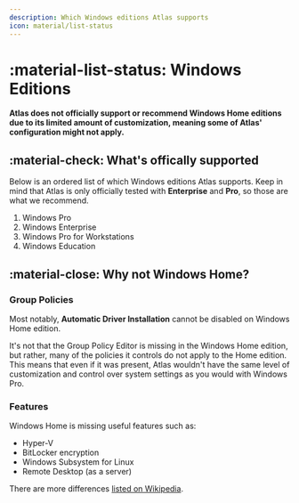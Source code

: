 ```yaml
---
description: Which Windows editions Atlas supports
icon: material/list-status
---
```


# :material-list-status: Windows Editions

**Atlas does not officially support or recommend Windows Home editions due to its limited amount of customization, meaning some of Atlas' configuration might not apply.**

## :material-check: What's offically supported

Below is an ordered list of which Windows editions Atlas supports. Keep in mind that Atlas is only officially tested with **Enterprise** and **Pro**, so those are what we recommend.

1. Windows Pro
1. Windows Enterprise
1. Windows Pro for Workstations
1. Windows Education

## :material-close: Why not Windows Home?

### Group Policies

Most notably, **Automatic Driver Installation** cannot be disabled on Windows Home edition. 

It's not that the Group Policy Editor is missing in the Windows Home edition, but rather, many of the policies it controls do not apply to the Home edition. This means that even if it was present, Atlas wouldn't have the same level of customization and control over system settings as you would with Windows Pro.

### Features

Windows Home is missing useful features such as:

- Hyper-V
- BitLocker encryption
- Windows Subsystem for Linux
- Remote Desktop (as a server)

There are more differences [listed on Wikipedia](https://en.wikipedia.org/wiki/Windows_10_editions#Comparison_chart).
